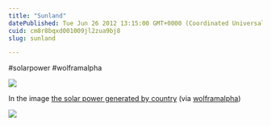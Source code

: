 ```yaml
---
title: "Sunland"
datePublished: Tue Jun 26 2012 13:15:00 GMT+0000 (Coordinated Universal Time)
cuid: cm8r8bqxd001009jl2zua9bj8
slug: sunland

---
```



#solarpower #wolframalpha

[![](https://cdn.hashnode.com/res/hashnode/image/upload/v1743072437927/2da86596-4537-487b-bc34-fd3bb094429d.png)](https://cdn.hashnode.com/res/hashnode/image/upload/v1743072439302/93de1d0e-1222-4bff-8e6f-f004ebf9ae8d.png)

In the image [the solar power generated by country](http://www.wolframalpha.com/input/?i=solar+power+generated+by+country) (via [wolframalpha](http://wolframalpha.tumblr.com/post/25856027811/germany-generates-the-most-electricity-from-solar))

![](https://blogger.googleusercontent.com/img/b/R29vZ2xl/AVvXsEgKppAFtVwZzVSJVVpPo81rKTGkKnxKMFHDCqj63xOFKh8o95aVd74Z_s5qau7wHw11qvH9su_X55lr53xjcOo5_VtGmrReRWSJEeuJYU0gy6JC1DPtCMMtIEu4w5O8Y9-zcepetVjA_Uo/s512/20120626-country_of_sun.png)